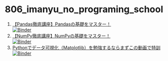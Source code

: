 # 806_imanyu_no_programing_school

1. [【Pandas徹底講座】Pandasの基礎をマスター！](https://www.youtube.com/watch?v=ZQZ38rK28Gk)  
   [![Binder](https://mybinder.org/badge_logo.svg)](https://mybinder.org/v2/gh/aki-tera/806_imanyu_no_programing_school/main?filepath=%E3%80%90Pandas%E5%BE%B9%E5%BA%95%E8%AC%9B%E5%BA%A7%E3%80%91Pandas%E3%81%AE%E5%9F%BA%E7%A4%8E%E3%82%92%E3%83%9E%E3%82%B9%E3%82%BF%E3%83%BC%EF%BC%81.ipynb)
2. [【NumPy徹底講座】NumPyの基礎をマスター！](https://www.youtube.com/watch?v=k4YzlaOXfvQ)  
   [![Binder](https://mybinder.org/badge_logo.svg)](https://mybinder.org/v2/gh/aki-tera/806_imanyu_no_programing_school/main?filepath=%E3%80%90NumPy%E5%BE%B9%E5%BA%95%E8%AC%9B%E5%BA%A7%E3%80%91%E3%80%90%EF%BD%9E20%E5%95%8F%E7%9B%AE%E3%80%91NumPy%E3%81%AE%E5%9F%BA%E7%A4%8E%E3%82%92%E3%83%9E%E3%82%B9%E3%82%BF%E3%83%BC%EF%BC%81.ipynb)
3. [Pythonでデータ可視化（Matplotlib）を勉強するならまずこの動画で特訓](https://www.youtube.com/watch?v=bsYJ3hTvx7c)  
   [![Binder](https://mybinder.org/badge_logo.svg)](https://mybinder.org/v2/gh/aki-tera/806_imanyu_no_programing_school/main?filepath=Python%E3%81%A7%E3%83%87%E3%83%BC%E3%82%BF%E5%8F%AF%E8%A6%96%E5%8C%96%EF%BC%88Matplotlib%EF%BC%89%E3%82%92%E5%8B%89%E5%BC%B7%E3%81%99%E3%82%8B%E3%81%AA%E3%82%89%E3%81%BE%E3%81%9A%E3%81%93%E3%81%AE%E5%8B%95%E7%94%BB%E3%81%A7%E7%89%B9%E8%A8%93.ipynb)  

